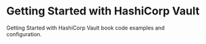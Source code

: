# Getting Started with HashiCorp Vault
Getting Started with HashiCorp Vault book code examples and configuration.
